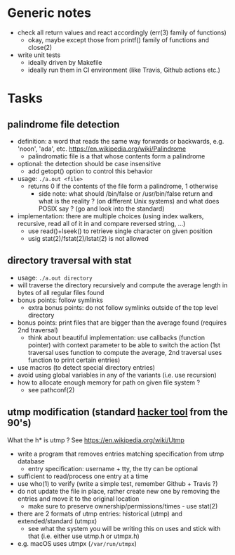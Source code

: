 
# Generic notes

- check all return values and react accordingly (err(3) family of functions)
  - okay, maybe except those from printf() family of functions and close(2)
- write unit tests
  - ideally driven by Makefile
  - ideally run them in CI environment (like Travis, Github actions etc.)

# Tasks

## palindrome file detection
  - definition: a word that reads the same way forwards or backwards, e.g. 'noon', 'ada', etc.
    https://en.wikipedia.org/wiki/Palindrome
    - palindromatic file is a that whose contents form a palindrome
  - optional: the detection should be case insensitive
    - add getopt() option to control this behavior
  - usage: `./a.out <file>`
    - returns 0 if the contents of the file form a palindrome, 1 otherwise
      - side note: what should /bin/false or /usr/bin/false return and what is the reality ? (on different Unix systems)
                   and what does POSIX say ? (go and look into the standard)
  - implementation: there are multiple choices (using index walkers, recursive,
    read all of it in and compare reversed string, ...)
    - use read()+lseek() to retrieve single character on given position
    - usig stat(2)/fstat(2)/lstat(2) is not allowed

## directory traversal with stat
   - usage: `./a.out directory`
   - will traverse the directory recursively and compute the average length in bytes of all regular files found
   - bonus points: follow symlinks
     - extra bonus points: do not follow symlinks outside of the top level directory
   - bonus points: print files that are bigger than the average found (requires 2nd traversal)
     - think about beautiful implementation: use callbacks (function pointer)
       with context parameter to be able to switch the action (1st traversal
       uses function to compute the average, 2nd traversal uses function to
       print certain entries)
   - use macros (to detect special directory entries)
   - avoid using global variables in any of the variants (i.e. use recursion)
   - how to allocate enough memory for path on given file system ?
     - see pathconf(2)

## utmp modification (standard [hacker tool](https://www.imdb.com/title/tt0113957/?ref_=nv_sr_1?ref_=nv_sr_1) from the 90's)

What the h\* is utmp ? See https://en.wikipedia.org/wiki/Utmp

   - write a program that removes entries matching specification from utmp database
     - entry specification: username + tty, the tty can be optional
   - sufficient to read/process one entry at a time
   - use who(1) to verify (write a simple test, remember Github + Travis ?)
   - do not update the file in place, rather create new one by removing the entries and move it to the original location
     - make sure to preserve ownership/permissions/times - use stat(2)
   - there are 2 formats of utmp entries: historical (utmp) and extended/standard (utmpx)
     - see what the system you will be writing this on uses and stick with that (i.e. either use utmp.h or utmpx.h) 
- e.g. macOS uses utmpx (`/var/run/utmpx`)
